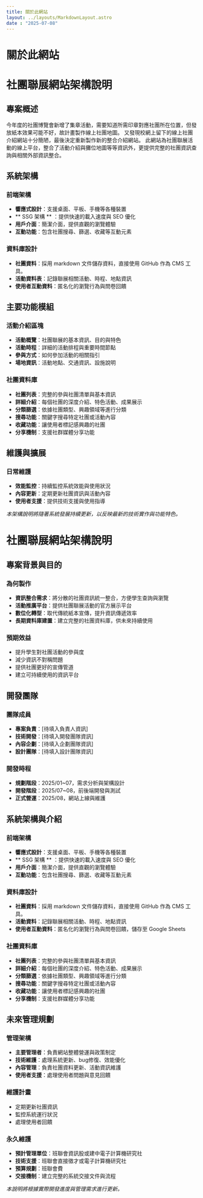 ```yaml
---
title: 關於此網站
layout: ../layouts/MarkdownLayout.astro
date : "2025-07-08"
---
```

# 關於此網站

# 社團聯展網站架構說明

## 專案概述
今年度的社團博覽會新增了集章活動，需要知道所需印章對應社團所在位置，但發放紙本效果可能不好，故計畫製作線上社團地圖。
又發現校網上留下的線上社團介紹網站十分簡陋，最後決定重新製作新的整合介紹網站。
此網站為社團聯展活動的線上平台，整合了活動介紹與攤位地圖等等資訊外，更提供完整的社團資訊查詢與相關外部資訊整合。

## 系統架構

### 前端架構
- **響應式設計**：支援桌面、平板、手機等各種裝置
- ** SSG 架構 ** ：提供快速的載入速度與 SEO 優化
- **用戶介面**：簡潔介面，提供直觀的瀏覽體驗
- **互動功能**：包含社團搜尋、篩選、收藏等互動元素

### 資料庫設計
- **社團資料**：採用 markdown 文件儲存資料，直接使用 GitHub 作為 CMS 工具。
- **活動資料表**：記錄聯展相關活動、時程、地點資訊
- **使用者互動資料**：匿名化的瀏覽行為與問卷回饋

## 主要功能模組

### 活動介紹區塊
- **活動概覽**：社團聯展的基本資訊、目的與特色
- **活動時程**：詳細的活動排程與重要時間節點
- **參與方式**：如何參加活動的相關指引
- **場地資訊**：活動地點、交通資訊、設施說明

### 社團資料庫
- **社團列表**：完整的參與社團清單與基本資訊
- **詳細介紹**：每個社團的深度介紹、特色活動、成果展示
- **分類篩選**：依據社團類型、興趣領域等進行分類
- **搜尋功能**：關鍵字搜尋特定社團或活動內容
- **收藏功能**：讓使用者標記感興趣的社團
- **分享機制**：支援社群媒體分享功能


## 維護與擴展

### 日常維護
- **效能監控**：持續監控系統效能與使用狀況
- **內容更新**：定期更新社團資訊與活動內容
- **使用者支援**：提供技術支援與使用指導

*本架構說明將隨著系統發展持續更新，以反映最新的技術實作與功能特色。*

# 社團聯展網站架構說明

## 專案背景與目的

### 為何製作
- **資訊整合需求**：將分散的社團資訊統一整合，方便學生查詢與瀏覽
- **活動推廣平台**：提供社團聯展活動的官方展示平台
- **數位化轉型**：取代傳統紙本宣傳，提升資訊傳遞效率
- **長期資料庫建置**：建立完整的社團資料庫，供未來持續使用

### 預期效益
- 提升學生對社團活動的參與度
- 減少資訊不對稱問題
- 提供社團更好的宣傳管道
- 建立可持續使用的資訊平台

## 開發團隊

### 團隊成員
- **專案負責**：[待填入負責人資訊]
- **技術開發**：[待填入開發團隊資訊]
- **內容企劃**：[待填入企劃團隊資訊]
- **設計團隊**：[待填入設計團隊資訊]

### 開發時程
- **規劃階段**：2025/01~07，需求分析與架構設計
- **開發階段**：2025/07~08，前後端開發與測試
- **正式營運**：2025/08，網站上線與維護

## 系統架構與介紹

### 前端架構
- **響應式設計**：支援桌面、平板、手機等各種裝置
-  ** SSG 架構 ** ：提供快速的載入速度與 SEO 優化
- **用戶介面**：簡潔介面，提供直觀的瀏覽體驗
- **互動功能**：包含社團搜尋、篩選、收藏等互動元素

### 資料庫設計
- **社團資料**：採用 markdown 文件儲存資料，直接使用 GitHub 作為 CMS 工具。
- **活動資料**：記錄聯展相關活動、時程、地點資訊
- **使用者互動資料**：匿名化的瀏覽行為與問卷回饋，儲存至 Google Sheets 

### 社團資料庫
- **社團列表**：完整的參與社團清單與基本資訊
- **詳細介紹**：每個社團的深度介紹、特色活動、成果展示
- **分類篩選**：依據社團類型、興趣領域等進行分類
- **搜尋功能**：關鍵字搜尋特定社團或活動內容
- **收藏功能**：讓使用者標記感興趣的社團
- **分享機制**：支援社群媒體分享功能

## 未來管理規劃

### 管理架構
- **主要管理者**：負責網站整體營運與政策制定
- **技術維護**：處理系統更新、bug修復、效能優化
- **內容管理**：負責社團資料更新、活動資訊維護
- **使用者支援**：處理使用者問題與意見回饋

### 維護計畫
  - 定期更新社團資訊
  - 監控系統運行狀況
  - 處理使用者回饋

### 永久維護
- **預計管理單位**：班聯會資訊股或建中電子計算機研究社
- **技術支援**：班聯會直接徵才或電子計算機研究社
- **預算規劃**：班聯會費
- **交接機制**：建立完整的系統交接文件與流程

*本說明將根據實際開發進度與管理需求進行更新。*